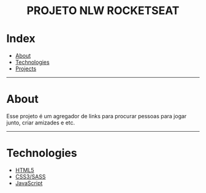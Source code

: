 <h1 align = "center">PROJETO NLW ROCKETSEAT</h1>

# Index
   * [About](#about)
   * [Technologies](#technologies)
   * [Projects](#projects)

---
# About

Esse projeto é um agregador de links para procurar pessoas para jogar junto, criar amizades e etc.

---
# Technologies

- [HTML5](https://developer.mozilla.org/pt-BR/docs/Web/HTML)
- [CSS3/SASS](https://developer.mozilla.org/pt-BR/docs/Web/CSS)
- [JavaScript](https://developer.mozilla.org/pt-BR/docs/Web/JavaScript)
